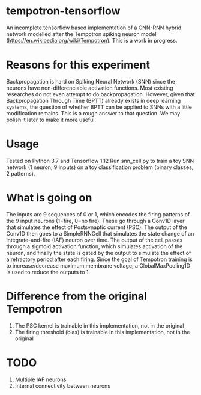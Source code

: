 # tempotron-tensorflow
An incomplete tensorflow based implementation of a CNN-RNN hybrid network modelled after the Tempotron spiking neuron model (https://en.wikipedia.org/wiki/Tempotron). This is a work in progress.

# Reasons for this experiment
Backpropagation is hard on Spiking Neural Network (SNN) since the neurons have non-differenciable activation functions. Most existing researches do not even attempt to do backpropagation. However, given that Backpropagation Through Time (BPTT) already exists in deep learning systems, the question of whether BPTT can be applied to SNNs with a little modification remains. This is a rough answer to that question. We may polish it later to make it more useful.

# Usage
Tested on Python 3.7 and Tensorflow 1.12
Run snn_cell.py to train a toy SNN network (1 neuron, 9 inputs) on a toy classification problem (binary classes, 2 patterns).

# What is going on
The inputs are 9 sequences of 0 or 1, which encodes the firing patterns of the 9 input neurons (1=fire, 0=no fire). These go through a Conv1D layer that simulates the effect of Postsynaptic current (PSC). The output of the Conv1D then goes to a SimpleRNNCell that simulates the state change of an integrate-and-fire (IAF) neuron over time. The output of the cell passes through a sigmoid activation function, which simulates activation of the neuron, and finally the state is gated by the output to simulate the effect of a refractory period after each firing. 
Since the goal of Tempotron training is to increase/decrease maximum membrane voltage, a GlobalMaxPooling1D is used to reduce the outputs to 1.

# Difference from the original Tempotron
1) The PSC kernel is trainable in this implementation, not in the original
2) The firing threshold (bias) is trainable in this implementation, not in the original

# TODO
1) Multiple IAF neurons
2) Internal connectivity between neurons
